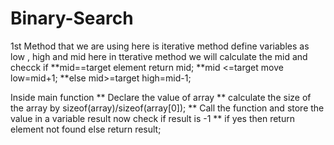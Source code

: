 # Binary-Search

1st Method that we are using here is iterative method
define variables as low , high and mid 
here in tterative method we will calculate the mid and checck if
**mid==target element return mid;
**mid <=target move low=mid+1;
**else mid>=target high=mid-1;

Inside main function 
** Declare the value of array
** calculate the size of the array by sizeof(array)/sizeof(array[0]);
** Call the function and store the value in a variable result now check if result is -1 
** if yes then return element not found 
  else return result;
